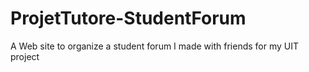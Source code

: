# ProjetTutore-StudentForum
A Web site to organize a student forum I made with friends for my UIT project
